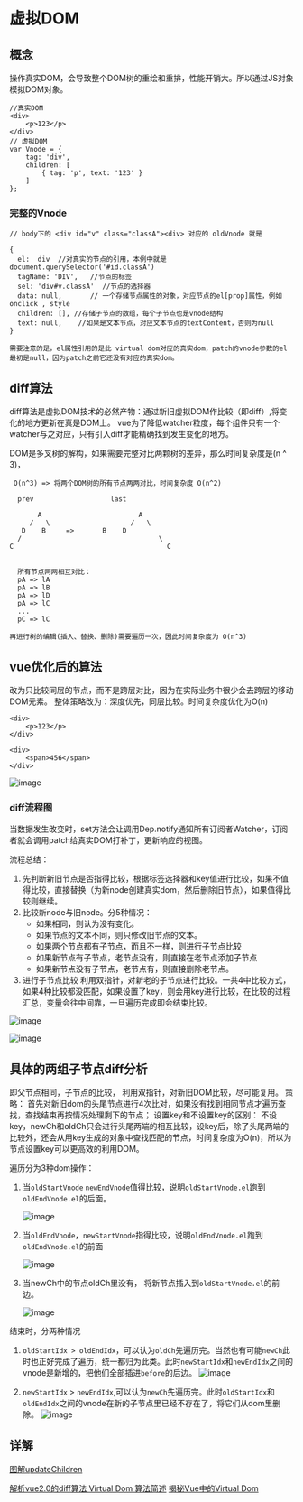 # 虚拟DOM
## 概念
操作真实DOM，会导致整个DOM树的重绘和重排，性能开销大。所以通过JS对象模拟DOM对象。


```
//真实DOM
<div>
    <p>123</p>
</div>
// 虚拟DOM
var Vnode = {
    tag: 'div',
    children: [
        { tag: 'p', text: '123' }
    ]
};
```

### 完整的Vnode
```
// body下的 <div id="v" class="classA"><div> 对应的 oldVnode 就是

{
  el:  div  //对真实的节点的引用，本例中就是document.querySelector('#id.classA')
  tagName: 'DIV',   //节点的标签
  sel: 'div#v.classA'  //节点的选择器
  data: null,       // 一个存储节点属性的对象，对应节点的el[prop]属性，例如onclick , style
  children: [], //存储子节点的数组，每个子节点也是vnode结构
  text: null,    //如果是文本节点，对应文本节点的textContent，否则为null
}

需要注意的是，el属性引用的是此 virtual dom对应的真实dom，patch的vnode参数的el最初是null，因为patch之前它还没有对应的真实dom。
```

## diff算法
diff算法是虚拟DOM技术的必然产物：通过新旧虚拟DOM作比较（即diff）,将变化的地方更新在真是DOM上。
vue为了降低watcher粒度，每个组件只有一个watcher与之对应，只有引入diff才能精确找到发生变化的地方。

DOM是多叉树的解构，如果需要完整对比两颗树的差异，那么时间复杂度是(n ^ 3)，
```
 O(n^3) => 将两个DOM树的所有节点两两对比，时间复杂度 O(n^2)

  prev                   last   

       A                        A
     /   \                    /   \
   D    B     =>       B    D
  /                                  \
C                                      C


  所有节点两两相互对比：
  pA => lA
  pA => lB
  pA => lD
  pA => lC
  ...
  pC => lC

再进行树的编辑(插入、替换、删除)需要遍历一次，因此时间复杂度为 O(n^3)
```


## vue优化后的算法
改为只比较同层的节点，而不是跨层对比，因为在实际业务中很少会去跨层的移动DOM元素。
整体策略改为：深度优先，同层比较。时间复杂度优化为O(n)
```
<div>
    <p>123</p>
</div>

<div>
    <span>456</span>
</div>
```
![image](https://user-gold-cdn.xitu.io/2018/5/19/163776ba7bda2d47?imageView2/0/w/1280/h/960/format/webp/ignore-error/1)

### diff流程图
当数据发生改变时，set方法会让调用Dep.notify通知所有订阅者Watcher，订阅者就会调用patch给真实DOM打补丁，更新响应的视图。

流程总结：
1. 先判断新旧节点是否指得比较，根据标签选择器和key值进行比较，如果不值得比较，直接替换（为新node创建真实dom，然后删除旧节点），如果值得比较则继续。
2. 比较新node与旧node。分5种情况：
    - 如果相同，则认为没有变化。
    - 如果节点的文本不同，则只修改旧节点的文本。
    - 如果两个节点都有子节点，而且不一样，则进行子节点比较
    - 如果新节点有子节点，老节点没有，则直接在老节点添加子节点
    - 如果新节点没有子节点，老节点有，则直接删除老节点。
3. 进行子节点比较
    利用双指针，对新老的子节点进行比较。一共4中比较方式，如果4种比较都没匹配，如果设置了key，则会用key进行比较，在比较的过程汇总，变量会往中间靠，一旦遍历完成即会结束比较。
    
![image](https://github.com/aooy/blog/blob/master/images/issues-2/diff2.png?raw=true)



![image](https://user-gold-cdn.xitu.io/2018/5/19/163777930be304eb?imageView2/0/w/1280/h/960/format/webp/ignore-error/1)



## 具体的两组子节点diff分析
即父节点相同，子节点的比较，
利用双指针，对新旧DOM比较，尽可能复用。
策略：
首先对新旧dom的头尾节点进行4次比对，如果没有找到相同节点才遍历查找，查找结束再按情况处理剩下的节点；
设置key和不设置key的区别：
不设key，newCh和oldCh只会进行头尾两端的相互比较，设key后，除了头尾两端的比较外，还会从用key生成的对象中查找匹配的节点，时间复杂度为O(n)，所以为节点设置key可以更高效的利用DOM。

遍历分为3种dom操作：
1. 当`oldStartVnode` `newEndVnode`值得比较，说明`oldStartVnode.el`跑到`oldEndVnode.el`的后面。

    ![image](https://github.com/aooy/blog/blob/master/images/issues-2/diff3.png?raw=true)

2. 当`oldEndVnode`，`newStartVnode`指得比较，说明`oldEndVnode.el`跑到`oldEndVnode.el`的前面

    ![image](https://github.com/aooy/blog/blob/master/images/issues-2/diff4.png?raw=true)

3. 当newCh中的节点oldCh里没有， 将新节点插入到`oldStartVnode.el`的前边。
    
    ![image](https://github.com/aooy/blog/blob/master/images/issues-2/diff5.png?raw=true)

结束时，分两种情况
1. `oldStartIdx > oldEndIdx`，可以认为`oldCh`先遍历完。当然也有可能`newCh`此时也正好完成了遍历，统一都归为此类。此时`newStartIdx`和`newEndIdx`之间的vnode是新增的，把他们全部插进`before`的后边。
    ![image](https://github.com/aooy/blog/blob/master/images/issues-2/diff6.png?raw=true)

2. `newStartIdx` > `newEndIdx`,可以认为`newCh`先遍历完。此时`oldStartIdx`和`oldEndIdx`之间的vnode在新的子节点里已经不存在了，将它们从dom里删除。
    ![image](https://github.com/aooy/blog/blob/master/images/issues-2/diff7.png?raw=true)


## 详解
[图解updateChildren](https://juejin.im/post/5affd01551882542c83301da#heading-9)

[解析vue2.0的diff算法
](https://github.com/aooy/blog/issues/2)
[Virtual Dom 算法简述](http://caibaojian.com/interview-map/frontend/framework.html#virtual-dom-%E7%AE%97%E6%B3%95%E7%AE%80%E8%BF%B0)
[揭秘Vue中的Virtual Dom](https://github.com/ljianshu/Blog/issues/69)